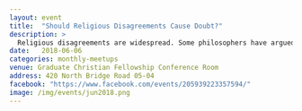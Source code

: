 ```yaml
---
layout: event
title:  "Should Religious Disagreements Cause Doubt?"
description: >
  Religious disagreements are widespread. Some philosophers have argued that the right response to religious disagreements should be religious skepticism, or significant revision of one’s religious beliefs. In this session, we will explore different responses to this line of thinking.
date:   2018-06-06
categories: monthly-meetups
venue: Graduate Christian Fellowship Conference Room
address: 420 North Bridge Road 05-04
facebook: "https://www.facebook.com/events/205939223357594/"
image: /img/events/jun2018.png
---
```

